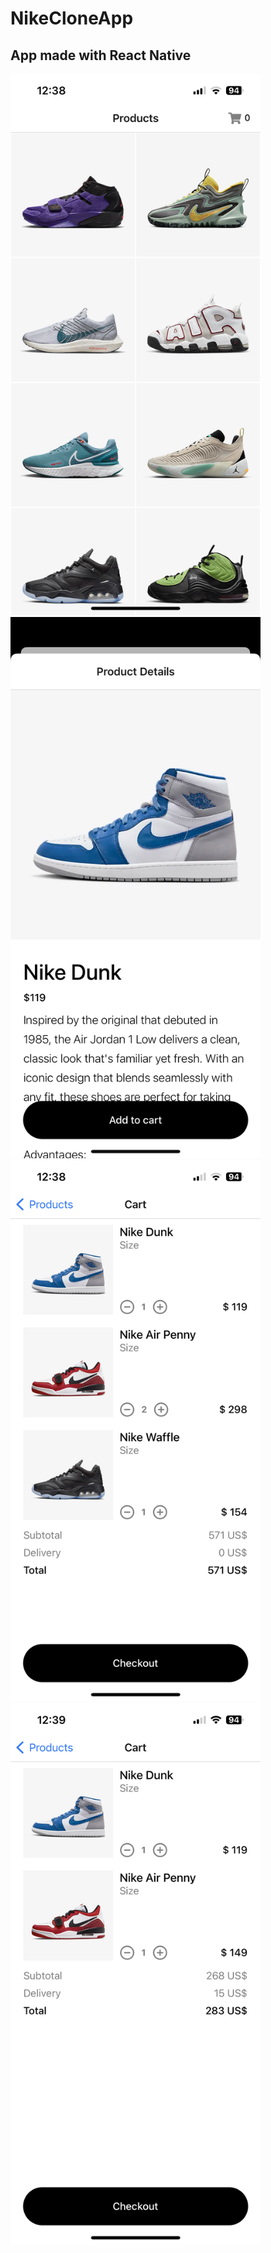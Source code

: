 # NikeCloneApp

## App made with React Native

<div>
  <img src="ScreenShots/1.PNG" width="400px">
  <img src="ScreenShots/2.PNG" width="400px">
  </div>
    
  <div>
  <img src="ScreenShots/3.PNG" width="400px">
  <img src="ScreenShots/4.PNG" width="400px">
  </div>
